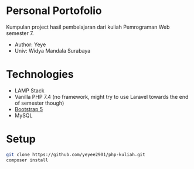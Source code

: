# Personal Portofolio
Kumpulan project hasil pembelajaran dari kuliah Pemrograman Web semester 7.
* Author: Yeye
* Univ: Widya Mandala Surabaya

# Technologies
* LAMP Stack
* Vanilla PHP 7.4 (no framework, might try to use Laravel towards the end of semester though)
* [Bootstrap 5](https://getbootstrap.com/docs/5.0/getting-started/introduction/)
* MySQL

# Setup
```bash
git clone https://github.com/yeyee2901/php-kuliah.git
composer install
```
